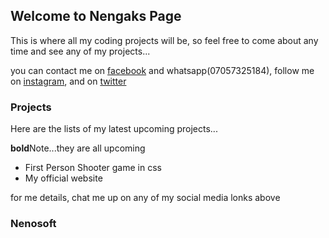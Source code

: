 ## Welcome to Nengaks Page

This is where all my coding projects will be, so feel free to come about any time and see any of my projects...

you can contact me on [facebook](facebook.com/wisdom.dakup) and whatsapp(07057325184), follow me on [instagram](instagram.com/nengakdakup), and on [twitter](twitter.com/NengakDakup)

### Projects

Here are the lists of my latest upcoming projects...

**bold**Note...they are all upcoming

- First Person Shooter game in css
- My official website

for me details, chat me up on any of my social media lonks above

### Nenosoft
